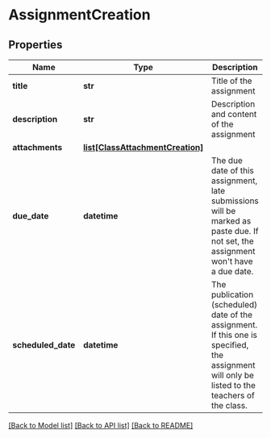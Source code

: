 # AssignmentCreation

## Properties
Name | Type | Description | Notes
------------ | ------------- | ------------- | -------------
**title** | **str** | Title of the assignment | [optional] 
**description** | **str** | Description and content of the assignment | [optional] 
**attachments** | [**list[ClassAttachmentCreation]**](ClassAttachmentCreation.md) |  | [optional] 
**due_date** | **datetime** | The due date of this assignment, late submissions will be marked as paste due. If not set, the assignment won&#39;t have a due date.  | [optional] 
**scheduled_date** | **datetime** | The publication (scheduled) date of the assignment. If this one is specified, the assignment will only be listed to the teachers of the class.  | [optional] 

[[Back to Model list]](../README.md#documentation-for-models) [[Back to API list]](../README.md#documentation-for-api-endpoints) [[Back to README]](../README.md)


